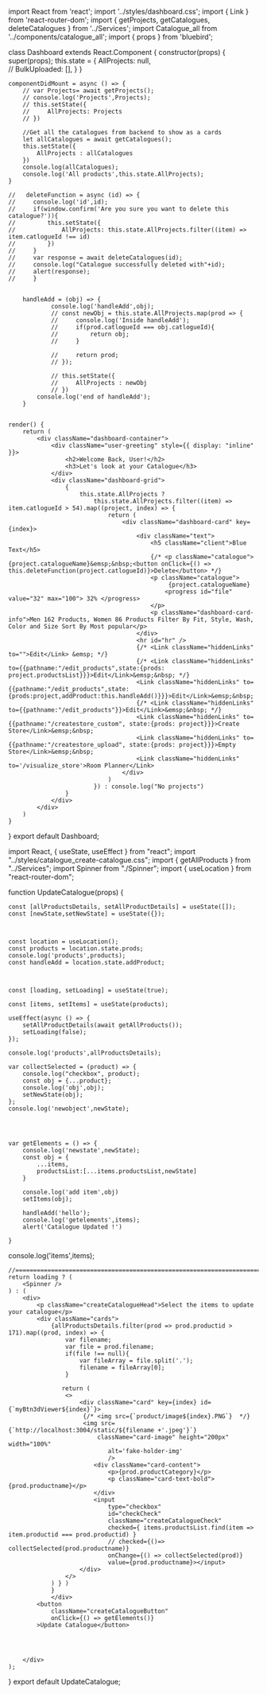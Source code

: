 import React from 'react';
import '../styles/dashboard.css';
import { Link } from 'react-router-dom';
import { getProjects, getCatalogues, deleteCatalogues } from '../Services';
import Catalogue_all from '../components/catalogue_all';
import { props } from 'bluebird';


class Dashboard extends React.Component {
    constructor(props) {
        super(props);
        this.state = {
            AllProjects: null,            
            // BulkUploaded: [],
        }
    }


    componentDidMount = async () => {
        // var Projects= await getProjects();
        // console.log('Projects',Projects);
        // this.setState({
        //     AllProjects: Projects
        // })

        //Get all the catalogues from backend to show as a cards
        let allCatalogues = await getCatalogues();
        this.setState({
            AllProjects : allCatalogues
        })
        console.log(allCatalogues);
        console.log('All products',this.state.AllProjects);
    }  

    //   deleteFunction = async (id) => {
    //     console.log('id',id);
    //     if(window.confirm('Are you sure you want to delete this catalogue?')){
    //         this.setState({
    //             AllProjects: this.state.AllProjects.filter((item) => item.catlogueId !== id)
    //         })
    //     }        
    //     var response = await deleteCatalogues(id);
    //     console.log("Catalogue successfully deleted with"+id);
    //     alert(response);
    //     }


        handleAdd = (obj) => {
                console.log('handleAdd',obj);
                // const newObj = this.state.AllProjects.map(prod => {
                //     console.log('Inside handleAdd');
                //     if(prod.catlogueId === obj.catlogueId){
                //         return obj;
                //     }
    
                //     return prod;
                // });
                
                // this.setState({
                //     AllProjects : newObj
                // })
            console.log('end of handleAdd');
        }


    render() {
        return (
            <div className="dashboard-container">
                <div className="user-greeting" style={{ display: "inline" }}>
                    <h2>Welcome Back, User!</h2>                    
                    <h3>Let's look at your Catalogue</h3>
                </div>
                <div className="dashboard-grid">
                    {
                        this.state.AllProjects ?
                            this.state.AllProjects.filter((item) => item.catlogueId > 54).map((project, index) => {
                                return (
                                    <div className="dashboard-card" key={index}>
                                        <div className="text">
                                            <h5 className="client">Blue Text</h5>
                                            {/* <p className="catalogue">{project.catalogueName}&emsp;&nbsp;<button onClick={() => this.deleteFunction(project.catlogueId)}>Delete</button> */}
                                            <p className="catalogue">
                                                 {project.catalogueName}
                                                <progress id="file" value="32" max="100"> 32% </progress>
                                            </p>
                                            <p className="dashboard-card-info">Men 162 Products, Women 86 Products Filter By Fit, Style, Wash, Color and Size Sort By Most popular</p>
                                        </div>
                                        <hr id="hr" />
                                        {/* <Link className="hiddenLinks" to="">Edit</Link> &emsp; */}
                                        {/* <Link className="hiddenLinks" to={{pathname:"/edit_products",state:{prods: project.productsList}}}>Edit</Link>&emsp;&nbsp; */}
                                        <Link className="hiddenLinks" to={{pathname:"/edit_products",state:{prods:project,addProduct:this.handleAdd()}}}>Edit</Link>&emsp;&nbsp;
                                        {/* <Link className="hiddenLinks" to={{pathname:"/edit_products"}}>Edit</Link>&emsp;&nbsp; */}
                                        <Link className="hiddenLinks" to={{pathname:"/createstore_custom", state:{prods: project}}}>Create Store</Link>&emsp;&nbsp;
                                        <Link className="hiddenLinks" to={{pathname:"/createstore_upload", state:{prods: project}}}>Empty Store</Link>&emsp;&nbsp;
                                        <Link className="hiddenLinks" to='/visualize_store'>Room Planner</Link>
                                    </div>
                                )
                            }) : console.log("No projects")
                    }
                </div>
            </div>
        )
    }
}
export default Dashboard;





import React, { useState, useEffect } from "react";
import "../styles/catalogue_create-catalogue.css";
import { getAllProducts } from "../Services";
import Spinner from "./Spinner";
import { useLocation } from "react-router-dom";


function UpdateCatalogue(props) {

    const [allProductsDetails, setAllProductDetails] = useState([]);
    const [newState,setNewState] = useState({});



    const location = useLocation();
    const products = location.state.prods;
    console.log('products',products);
    const handleAdd = location.state.addProduct;


    
    const [loading, setLoading] = useState(true);
    
    const [items, setItems] = useState(products);

    useEffect(async () => {
        setAllProductDetails(await getAllProducts());
        setLoading(false);
    });

    console.log('products',allProductsDetails);
    
    var collectSelected = (product) => {
        console.log("checkbox", product);
        const obj = {...product};
        console.log('obj',obj);
        setNewState(obj);
    };
    console.log('newobject',newState);



    
    var getElements = () => {
        console.log('newstate',newState);
        const obj = {
            ...items,
            productsList:[...items.productsList,newState]
        }

        console.log('add item',obj)
        setItems(obj);

        handleAdd('hello');
        console.log('getelements',items);
        alert('Catalogue Updated !')
        
    }
 

console.log('items',items);


    //==========================================================================//
    return loading ? (
        <Spinner />
    ) : (
        <div>
            <p className="createCatalogueHead">Select the items to update your catalogue</p>
            <div className="cards">
                {allProductsDetails.filter(prod => prod.productid > 171).map((prod, index) => {
                    var filename;
                    var file = prod.filename;
                    if(file !== null){
                        var fileArray = file.split('.');
                        filename = fileArray[0];    
                    } 

                   return (
                    <>
                        <div className="card" key={index} id={`myBtn3dViewer${index}`}>
                         {/* <img src={`product/image${index}.PNG`}  */}
                         <img src={`http://localhost:3004/static/${filename +'.jpeg'}`}
                             className="card-image" height="200px" width="100%" 
                                alt='fake-holder-img'
                                />
                            <div className="card-content">
                                <p>{prod.productCategory}</p>
                                <p className="card-text-bold">{prod.productname}</p>
                            </div>
                            <input
                                type="checkbox"
                                id="checkCheck"
                                className="createCatalogueCheck"
                                checked={ items.productsList.find(item => item.productid === prod.productid) }
                                // checked={()=> collectSelected(prod.productname)}  
                                onChange={() => collectSelected(prod)}
                                value={prod.productname}></input>
                        </div>
                    </>
                ) } )
                }
                </div>
            <button
                className="createCatalogueButton"
                onClick={() => getElements()}
            >Update Catalogue</button>
            
            
            
        
        </div>
    );
}
export default UpdateCatalogue;






